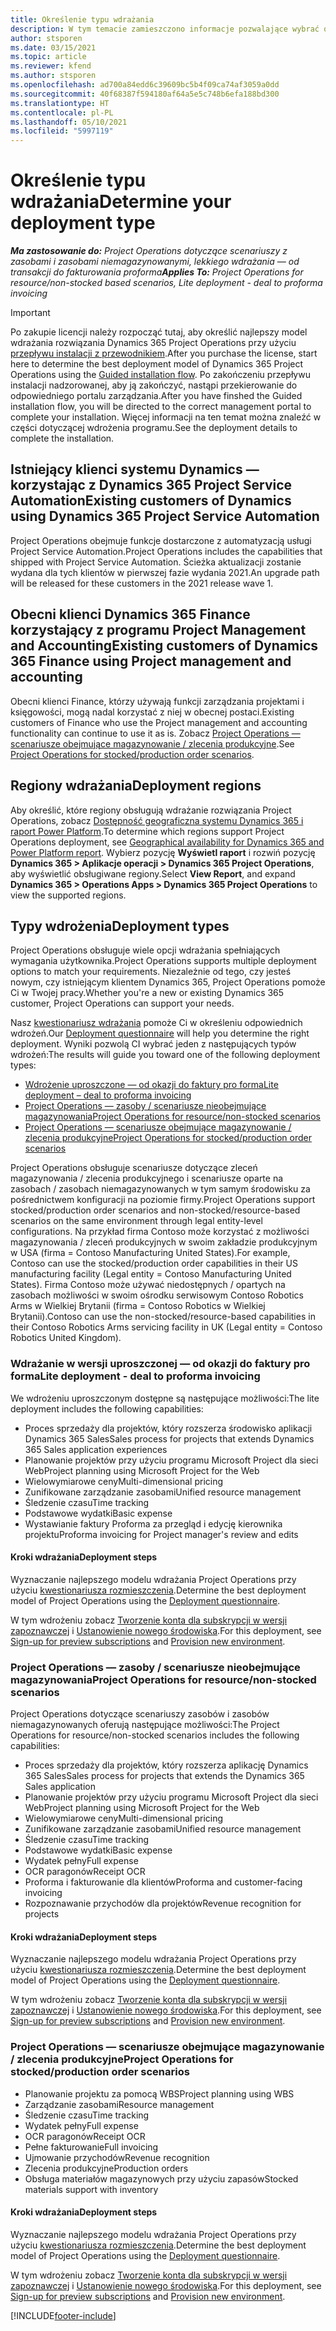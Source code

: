 ```yaml
---
title: Określenie typu wdrażania
description: W tym temacie zamieszczono informacje pozwalające wybrać odpowiedni typ wdrożenia Project Operations dla Twojej firmy.
author: stsporen
ms.date: 03/15/2021
ms.topic: article
ms.reviewer: kfend
ms.author: stsporen
ms.openlocfilehash: ad700a84edd6c39609bc5b4f09ca74af3059a0dd
ms.sourcegitcommit: 40f68387f594180af64a5e5c748b6efa188bd300
ms.translationtype: HT
ms.contentlocale: pl-PL
ms.lasthandoff: 05/10/2021
ms.locfileid: "5997119"
---
```

# <a name="determine-your-deployment-type"></a><span data-ttu-id="595c0-103">Określenie typu wdrażania</span><span class="sxs-lookup"><span data-stu-id="595c0-103">Determine your deployment type</span></span>

<span data-ttu-id="595c0-104">_**Ma zastosowanie do:** Project Operations dotyczące scenariuszy z zasobami i zasobami niemagazynowanymi, lekkiego wdrażania — od transakcji do fakturowania proforma_</span><span class="sxs-lookup"><span data-stu-id="595c0-104">_**Applies To:** Project Operations for resource/non-stocked based scenarios, Lite deployment - deal to proforma invoicing_</span></span>

> [!IMPORTANT]
> <span data-ttu-id="595c0-105">Po zakupie licencji należy rozpocząć tutaj, aby określić najlepszy model wdrażania rozwiązania Dynamics 365 Project Operations przy użyciu [przepływu instalacji z przewodnikiem](https://aka.ms/provisionprojectoperations).</span><span class="sxs-lookup"><span data-stu-id="595c0-105">After you purchase the license, start here to determine the best deployment model of Dynamics 365 Project Operations using the [Guided installation flow](https://aka.ms/provisionprojectoperations).</span></span>
> <span data-ttu-id="595c0-106">Po zakończeniu przepływu instalacji nadzorowanej, aby ją zakończyć, nastąpi przekierowanie do odpowiedniego portalu zarządzania.</span><span class="sxs-lookup"><span data-stu-id="595c0-106">After you have finshed the Guided installation flow, you will be directed to the correct management portal to complete your installation.</span></span> <span data-ttu-id="595c0-107">Więcej informacji na ten temat można znaleźć w części dotyczącej wdrożenia programu.</span><span class="sxs-lookup"><span data-stu-id="595c0-107">See the deployment details to complete the installation.</span></span>


## <a name="existing-customers-of-dynamics-using-dynamics-365-project-service-automation"></a><span data-ttu-id="595c0-108">Istniejący klienci systemu Dynamics — korzystając z Dynamics 365 Project Service Automation</span><span class="sxs-lookup"><span data-stu-id="595c0-108">Existing customers of Dynamics using Dynamics 365 Project Service Automation</span></span>
<span data-ttu-id="595c0-109">Project Operations obejmuje funkcje dostarczone z automatyzacją usługi Project Service Automation.</span><span class="sxs-lookup"><span data-stu-id="595c0-109">Project Operations includes the capabilities that shipped with Project Service Automation.</span></span> <span data-ttu-id="595c0-110">Ścieżka aktualizacji zostanie wydana dla tych klientów w pierwszej fazie wydania 2021.</span><span class="sxs-lookup"><span data-stu-id="595c0-110">An upgrade path will be released for these customers in the 2021 release wave 1.</span></span>

## <a name="existing-customers-of-dynamics-365-finance-using-project-management-and-accounting"></a><span data-ttu-id="595c0-111">Obecni klienci Dynamics 365 Finance korzystający z programu Project Management and Accounting</span><span class="sxs-lookup"><span data-stu-id="595c0-111">Existing customers of Dynamics 365 Finance using Project management and accounting</span></span> 

<span data-ttu-id="595c0-112">Obecni klienci Finance, którzy używają funkcji zarządzania projektami i księgowości, mogą nadal korzystać z niej w obecnej postaci.</span><span class="sxs-lookup"><span data-stu-id="595c0-112">Existing customers of Finance who use the Project management and accounting functionality can continue to use it as is.</span></span> <span data-ttu-id="595c0-113">Zobacz [Project Operations — scenariusze obejmujące magazynowanie / zlecenia produkcyjne](#pma).</span><span class="sxs-lookup"><span data-stu-id="595c0-113">See [Project Operations for stocked/production order scenarios](#pma).</span></span>


## <a name="deployment-regions"></a><span data-ttu-id="595c0-114">Regiony wdrażania</span><span class="sxs-lookup"><span data-stu-id="595c0-114">Deployment regions</span></span>
<span data-ttu-id="595c0-115">Aby określić, które regiony obsługują wdrażanie rozwiązania Project Operations, zobacz [Dostępność geograficzna systemu Dynamics 365 i raport Power Platform](https://dynamics.microsoft.com/en-us/geographic-availability/).</span><span class="sxs-lookup"><span data-stu-id="595c0-115">To determine which regions support Project Operations deployment, see [Geographical availability for Dynamics 365 and Power Platform report](https://dynamics.microsoft.com/en-us/geographic-availability/).</span></span> <span data-ttu-id="595c0-116">Wybierz pozycję **Wyświetl raport** i rozwiń pozycję **Dynamics 365 > Aplikacje operacji > Dynamics 365 Project Operations**, aby wyświetlić obsługiwane regiony.</span><span class="sxs-lookup"><span data-stu-id="595c0-116">Select **View Report**, and expand **Dynamics 365 > Operations Apps > Dynamics 365 Project Operations** to view the supported regions.</span></span>

## <a name="deployment-types"></a><span data-ttu-id="595c0-117">Typy wdrożenia</span><span class="sxs-lookup"><span data-stu-id="595c0-117">Deployment types</span></span>
<span data-ttu-id="595c0-118">Project Operations obsługuje wiele opcji wdrażania spełniających wymagania użytkownika.</span><span class="sxs-lookup"><span data-stu-id="595c0-118">Project Operations supports multiple deployment options to match your requirements.</span></span> <span data-ttu-id="595c0-119">Niezależnie od tego, czy jesteś nowym, czy istniejącym klientem Dynamics 365, Project Operations pomoże Ci w Twojej pracy.</span><span class="sxs-lookup"><span data-stu-id="595c0-119">Whether you're a new or existing Dynamics 365 customer, Project Operations can support your needs.</span></span>

<span data-ttu-id="595c0-120">Nasz [kwestionariusz wdrażania](https://aka.ms/provisionprojectoperations) pomoże Ci w określeniu odpowiednich wdrożeń.</span><span class="sxs-lookup"><span data-stu-id="595c0-120">Our [Deployment questionnaire](https://aka.ms/provisionprojectoperations) will help you determine the right deployment.</span></span> <span data-ttu-id="595c0-121">Wyniki pozwolą CI wybrać jeden z następujących typów wdrożeń:</span><span class="sxs-lookup"><span data-stu-id="595c0-121">The results will guide you toward one of the following deployment types:</span></span>

- [<span data-ttu-id="595c0-122">Wdrożenie uproszczone — od okazji do faktury pro forma</span><span class="sxs-lookup"><span data-stu-id="595c0-122">Lite deployment – deal to proforma invoicing</span></span>](#lite)
- [<span data-ttu-id="595c0-123">Project Operations — zasoby / scenariusze nieobejmujące magazynowania</span><span class="sxs-lookup"><span data-stu-id="595c0-123">Project Operations for resource/non-stocked scenarios</span></span>](#integrated)
- [<span data-ttu-id="595c0-124">Project Operations — scenariusze obejmujące magazynowanie / zlecenia produkcyjne</span><span class="sxs-lookup"><span data-stu-id="595c0-124">Project Operations for stocked/production order scenarios</span></span>](#pma)

<span data-ttu-id="595c0-125">Project Operations obsługuje scenariusze dotyczące zleceń magazynowania / zlecenia produkcyjnego i scenariusze oparte na zasobach / zasobach niemagazynowanych w tym samym środowisku za pośrednictwem konfiguracji na poziomie firmy.</span><span class="sxs-lookup"><span data-stu-id="595c0-125">Project Operations support stocked/production order scenarios and non-stocked/resource-based scenarios on the same environment through legal entity-level configurations.</span></span> <span data-ttu-id="595c0-126">Na przykład firma Contoso może korzystać z możliwości magazynowania / zleceń produkcyjnych w swoim zakładzie produkcyjnym w USA (firma = Contoso Manufacturing United States).</span><span class="sxs-lookup"><span data-stu-id="595c0-126">For example, Contoso can use the stocked/production order capabilities in their US manufacturing facility (Legal entity = Contoso Manufacturing United States).</span></span> <span data-ttu-id="595c0-127">Firma Contoso może używać niedostępnych / opartych na zasobach możliwości w swoim ośrodku serwisowym Contoso Robotics Arms w Wielkiej Brytanii (firma = Contoso Robotics w Wielkiej Brytanii).</span><span class="sxs-lookup"><span data-stu-id="595c0-127">Contoso can use the non-stocked/resource-based capabilities in their Contoso Robotics Arms servicing facility in UK (Legal entity = Contoso Robotics United Kingdom).</span></span>

### <a name="lite-deployment---deal-to-proforma-invoicing"></a><a  name="lite"></a><span data-ttu-id="595c0-128">Wdrażanie w wersji uproszczonej — od okazji do faktury pro forma</span><span class="sxs-lookup"><span data-stu-id="595c0-128">Lite deployment - deal to proforma invoicing</span></span>

<span data-ttu-id="595c0-129">We wdrożeniu uproszczonym dostępne są następujące możliwości:</span><span class="sxs-lookup"><span data-stu-id="595c0-129">The lite deployment includes the following capabilities:</span></span>

- <span data-ttu-id="595c0-130">Proces sprzedaży dla projektów, który rozszerza środowisko aplikacji Dynamics 365 Sales</span><span class="sxs-lookup"><span data-stu-id="595c0-130">Sales process for projects that extends Dynamics 365 Sales application experiences</span></span>
- <span data-ttu-id="595c0-131">Planowanie projektów przy użyciu programu Microsoft Project dla sieci Web</span><span class="sxs-lookup"><span data-stu-id="595c0-131">Project planning using Microsoft Project for the Web</span></span>
- <span data-ttu-id="595c0-132">Wielowymiarowe ceny</span><span class="sxs-lookup"><span data-stu-id="595c0-132">Multi-dimensional pricing</span></span>
- <span data-ttu-id="595c0-133">Zunifikowane zarządzanie zasobami</span><span class="sxs-lookup"><span data-stu-id="595c0-133">Unified resource management</span></span>
- <span data-ttu-id="595c0-134">Śledzenie czasu</span><span class="sxs-lookup"><span data-stu-id="595c0-134">Time tracking</span></span>
- <span data-ttu-id="595c0-135">Podstawowe wydatki</span><span class="sxs-lookup"><span data-stu-id="595c0-135">Basic expense</span></span>
- <span data-ttu-id="595c0-136">Wystawianie faktury Proforma za przegląd i edycję kierownika projektu</span><span class="sxs-lookup"><span data-stu-id="595c0-136">Proforma invoicing for Project manager's review and edits</span></span> 

#### <a name="deployment-steps"></a><span data-ttu-id="595c0-137">Kroki wdrażania</span><span class="sxs-lookup"><span data-stu-id="595c0-137">Deployment steps</span></span>
<span data-ttu-id="595c0-138">Wyznaczanie najlepszego modelu wdrażania Project Operations przy użyciu [kwestionariusza rozmieszczenia](https://aka.ms/provisionprojectoperations).</span><span class="sxs-lookup"><span data-stu-id="595c0-138">Determine the best deployment model of Project Operations using the [Deployment questionnaire](https://aka.ms/provisionprojectoperations).</span></span>

<span data-ttu-id="595c0-139">W tym wdrożeniu zobacz [Tworzenie konta dla subskrypcji w wersji zapoznawczej](lite-preview-subscription-sign-up.md) i [Ustanowienie nowego środowiska](lite-deployment.md).</span><span class="sxs-lookup"><span data-stu-id="595c0-139">For this deployment, see [Sign-up for preview subscriptions](lite-preview-subscription-sign-up.md) and [Provision new environment](lite-deployment.md).</span></span> 


### <a name="project-operations-for-resourcenon-stocked-scenarios"></a><a name="integrated"></a><span data-ttu-id="595c0-140">Project Operations — zasoby / scenariusze nieobejmujące magazynowania</span><span class="sxs-lookup"><span data-stu-id="595c0-140">Project Operations for resource/non-stocked scenarios</span></span>
<span data-ttu-id="595c0-141">Project Operations dotyczące scenariuszy zasobów i zasobów niemagazynowanych oferują następujące możliwości:</span><span class="sxs-lookup"><span data-stu-id="595c0-141">The Project Operations for resource/non-stocked scenarios includes the following capabilities:</span></span>
 
- <span data-ttu-id="595c0-142">Proces sprzedaży dla projektów, który rozszerza aplikację Dynamics 365 Sales</span><span class="sxs-lookup"><span data-stu-id="595c0-142">Sales process for projects that extends the Dynamics 365 Sales application</span></span>
- <span data-ttu-id="595c0-143">Planowanie projektów przy użyciu programu Microsoft Project dla sieci Web</span><span class="sxs-lookup"><span data-stu-id="595c0-143">Project planning using Microsoft Project for the Web</span></span>
- <span data-ttu-id="595c0-144">Wielowymiarowe ceny</span><span class="sxs-lookup"><span data-stu-id="595c0-144">Multi-dimensional pricing</span></span>
- <span data-ttu-id="595c0-145">Zunifikowane zarządzanie zasobami</span><span class="sxs-lookup"><span data-stu-id="595c0-145">Unified resource management</span></span>
- <span data-ttu-id="595c0-146">Śledzenie czasu</span><span class="sxs-lookup"><span data-stu-id="595c0-146">Time tracking</span></span>
- <span data-ttu-id="595c0-147">Podstawowe wydatki</span><span class="sxs-lookup"><span data-stu-id="595c0-147">Basic expense</span></span>
- <span data-ttu-id="595c0-148">Wydatek pełny</span><span class="sxs-lookup"><span data-stu-id="595c0-148">Full expense</span></span>
- <span data-ttu-id="595c0-149">OCR paragonów</span><span class="sxs-lookup"><span data-stu-id="595c0-149">Receipt OCR</span></span>
- <span data-ttu-id="595c0-150">Proforma i fakturowanie dla klientów</span><span class="sxs-lookup"><span data-stu-id="595c0-150">Proforma and customer-facing invoicing</span></span> 
- <span data-ttu-id="595c0-151">Rozpoznawanie przychodów dla projektów</span><span class="sxs-lookup"><span data-stu-id="595c0-151">Revenue recognition for projects</span></span>

#### <a name="deployment-steps"></a><span data-ttu-id="595c0-152">Kroki wdrażania</span><span class="sxs-lookup"><span data-stu-id="595c0-152">Deployment steps</span></span>
<span data-ttu-id="595c0-153">Wyznaczanie najlepszego modelu wdrażania Project Operations przy użyciu [kwestionariusza rozmieszczenia](https://aka.ms/provisionprojectoperations).</span><span class="sxs-lookup"><span data-stu-id="595c0-153">Determine the best deployment model of Project Operations using the [Deployment questionnaire](https://aka.ms/provisionprojectoperations).</span></span>

<span data-ttu-id="595c0-154">W tym wdrożeniu zobacz [Tworzenie konta dla subskrypcji w wersji zapoznawczej](resource-sign-up-preview-subscription.md) i [Ustanowienie nowego środowiska](resource-provision-new-environment.md).</span><span class="sxs-lookup"><span data-stu-id="595c0-154">For this deployment, see [Sign-up for preview subscriptions](resource-sign-up-preview-subscription.md) and [Provision new environment](resource-provision-new-environment.md).</span></span> 


### <a name="project-operations-for-stockedproduction-order-scenarios"></a><a name="pma"></a><span data-ttu-id="595c0-155">Project Operations — scenariusze obejmujące magazynowanie / zlecenia produkcyjne</span><span class="sxs-lookup"><span data-stu-id="595c0-155">Project Operations for stocked/production order scenarios</span></span>

- <span data-ttu-id="595c0-156">Planowanie projektu za pomocą WBS</span><span class="sxs-lookup"><span data-stu-id="595c0-156">Project planning using WBS</span></span>
- <span data-ttu-id="595c0-157">Zarządzanie zasobami</span><span class="sxs-lookup"><span data-stu-id="595c0-157">Resource management</span></span>
- <span data-ttu-id="595c0-158">Śledzenie czasu</span><span class="sxs-lookup"><span data-stu-id="595c0-158">Time tracking</span></span>
- <span data-ttu-id="595c0-159">Wydatek pełny</span><span class="sxs-lookup"><span data-stu-id="595c0-159">Full expense</span></span>
- <span data-ttu-id="595c0-160">OCR paragonów</span><span class="sxs-lookup"><span data-stu-id="595c0-160">Receipt OCR</span></span>
- <span data-ttu-id="595c0-161">Pełne fakturowanie</span><span class="sxs-lookup"><span data-stu-id="595c0-161">Full invoicing</span></span>
- <span data-ttu-id="595c0-162">Ujmowanie przychodów</span><span class="sxs-lookup"><span data-stu-id="595c0-162">Revenue recognition</span></span>
- <span data-ttu-id="595c0-163">Zlecenia produkcyjne</span><span class="sxs-lookup"><span data-stu-id="595c0-163">Production orders</span></span>
- <span data-ttu-id="595c0-164">Obsługa materiałów magazynowych przy użyciu zapasów</span><span class="sxs-lookup"><span data-stu-id="595c0-164">Stocked materials support with inventory</span></span>

#### <a name="deployment-steps"></a><span data-ttu-id="595c0-165">Kroki wdrażania</span><span class="sxs-lookup"><span data-stu-id="595c0-165">Deployment steps</span></span>
<span data-ttu-id="595c0-166">Wyznaczanie najlepszego modelu wdrażania Project Operations przy użyciu [kwestionariusza rozmieszczenia](https://aka.ms/provisionprojectoperations).</span><span class="sxs-lookup"><span data-stu-id="595c0-166">Determine the best deployment model of Project Operations using the [Deployment questionnaire](https://aka.ms/provisionprojectoperations).</span></span>

<span data-ttu-id="595c0-167">W tym wdrożeniu zobacz [Tworzenie konta dla subskrypcji w wersji zapoznawczej](/dynamics365/fin-ops-core/dev-itpro/dev-tools/sign-up-preview-subscription?toc=%2fdynamics365%2ffinance%2ftoc.json) i [Ustanowienie nowego środowiska](/dynamics365/fin-ops-core/dev-itpro/deployment/deploy-demo-environment?toc=%2fdynamics365%2ffinance%2ftoc.json).</span><span class="sxs-lookup"><span data-stu-id="595c0-167">For this deployment, see [Sign-up for preview subscriptions](/dynamics365/fin-ops-core/dev-itpro/dev-tools/sign-up-preview-subscription?toc=%2fdynamics365%2ffinance%2ftoc.json) and [Provision new environment](/dynamics365/fin-ops-core/dev-itpro/deployment/deploy-demo-environment?toc=%2fdynamics365%2ffinance%2ftoc.json).</span></span> 



[!INCLUDE[footer-include](../includes/footer-banner.md)]